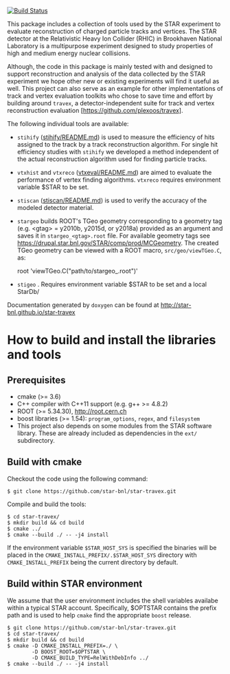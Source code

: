 [![Build Status](https://travis-ci.org/star-bnl/star-travex.svg?branch=master)](https://travis-ci.org/star-bnl/star-travex)

This package includes a collection of tools used by the STAR experiment to
evaluate reconstruction of charged particle tracks and vertices. The STAR
detector at the Relativistic Heavy Ion Collider (RHIC) in Brookhaven National
Laboratory is a multipurpose experiment designed to study properties of high and
medium energy nuclear collisions.

Although, the code in this package is mainly tested with and designed to support
reconstruction and analysis of the data collected by the STAR experiment we hope
other new or existing experiments will find it useful as well. This project can
also serve as an example for other implementations of track and vertex
evaluation toolkits who chose to save time and effort by building around
`travex`, a detector-independent suite for track and vertex reconstruction
evaluation [https://github.com/plexoos/travex].

The following individual tools are available:

- `stihify` ([stihify/README.md](src/stihify/README.md)) is used to measure the
efficiency of hits assigned to the track by a track reconstruction algorithm.
For single hit efficiency studies with `stihify` we developed a method
independent of the actual reconstruction algorithm used for finding particle
tracks.

- `vtxhist` and `vtxreco` ([vtxeval/README.md](src/vtxeval/README.md)) are aimed to
evaluate the performance of vertex finding algorithms. `vtxreco` requires
environment variable $STAR to be set.

- `stiscan` ([stiscan/README.md](src/stiscan/README.md)) is used to verify the
accuracy of the modeled detector material.

- `stargeo` builds ROOT's TGeo geometry corresponding to a geometry tag (e.g.
&lt;gtag&gt; = y2010b, y2015d, or y2018a) provided as an argument and saves it
in `stargeo_<gtag>.root` file. For available geometry tags see
<https://drupal.star.bnl.gov/STAR/comp/prod/MCGeometry>. The created TGeo
geometry can be viewed with a ROOT macro, `src/geo/viewTGeo.C`, as:

    root 'viewTGeo.C("path/to/stargeo_<gtag>.root")'

- `stigeo` . Requires environment variable $STAR to be set and a local StarDb/


Documentation generated by `doxygen` can be found at <http://star-bnl.github.io/star-travex>



How to build and install the libraries and tools
================================================


Prerequisites
-------------

- cmake (>= 3.6)
- C++ compiler with C++11 support (e.g. g++ >= 4.8.2)
- ROOT (>= 5.34.30), http://root.cern.ch
- boost libraries (>= 1.54): `program_options`, `regex`, and `filesystem`
- This project also depends on some modules from the STAR software library.
  These are already included as dependencies in the `ext/` subdirectory.


Build with cmake
----------------

Checkout the code using the following command:

    $ git clone https://github.com/star-bnl/star-travex.git

Compile and build the tools:

    $ cd star-travex/
    $ mkdir build && cd build
    $ cmake ../
    $ cmake --build ./ -- -j4 install

If the environment variable `$STAR_HOST_SYS` is specified the binaries will be
placed in the `CMAKE_INSTALL_PREFIX/.$STAR_HOST_SYS` directory with
`CMAKE_INSTALL_PREFIX` being the current directory by default.


Build within STAR environment
-----------------------------

We assume that the user environment includes the shell variables availabe within
a typical STAR account. Specifically, $OPTSTAR contains the prefix path and is
used to help `cmake` find the appropriate `boost` release.

    $ git clone https://github.com/star-bnl/star-travex.git
    $ cd star-travex/
    $ mkdir build && cd build
    $ cmake -D CMAKE_INSTALL_PREFIX=./ \
            -D BOOST_ROOT=$OPTSTAR \
            -D CMAKE_BUILD_TYPE=RelWithDebInfo ../
    $ cmake --build ./ -- -j4 install
